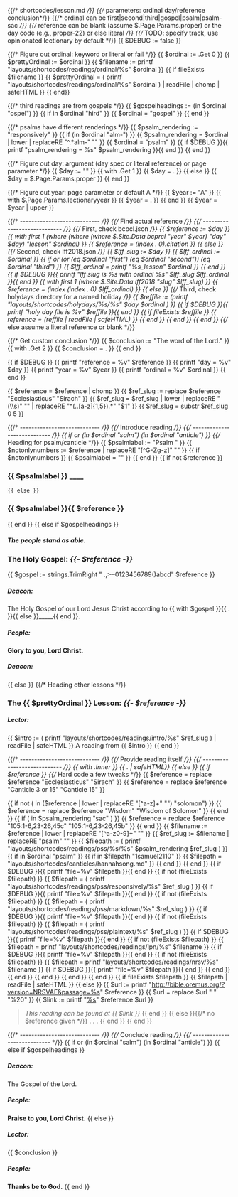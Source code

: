 {{/* shortcodes/lesson.md */}}
{{/* parameters: ordinal day/reference conclusion*/}}
{{/* ordinal can be first|second|third|gospel|psalm|psalm-sac */}}
{{/* reference can be blank (assume  $.Page.Params.proper) or the day code (e.g., proper-22) or else literal */}}
{{/* TODO: specify track, use opinionated lectionary by default */}}
{{ $DEBUG := false }}

{{/* Figure out ordinal: keyword or literal or fail */}}
{{ $ordinal := .Get 0 }}
{{ $prettyOrdinal := $ordinal }}
{{ $filename := printf "layouts/shortcodes/readings/ordinal/%s" $ordinal }}
{{ if fileExists $filename }}
    {{ $prettyOrdinal = ( printf "layouts/shortcodes/readings/ordinal/%s" $ordinal ) | readFile | chomp | safeHTML }}
{{ end}}

{{/* third readings are from gospels */}}
{{ $gospelheadings := (in $ordinal "ospel") }}
{{ if in $ordinal "hird" }}
  {{ $ordinal = "gospel" }}
{{ end }}

{{/* psalms have different renderings */}}
{{ $psalm_rendering := "responsively" }}
{{ if (in $ordinal "alm-") }}
    {{ $psalm_rendering = $ordinal | lower | replaceRE "^.*alm-" "" }}
    {{ $ordinal = "psalm" }}
    {{ if $DEBUG }}{{ printf "psalm_rendering = %s" $psalm_rendering }}{{ end }}
{{ end }}

{{/* Figure out day: argument (day spec or literal reference) or page parameter */}}
{{ $day := "" }}
{{ with .Get 1 }}
  {{ $day = . }}
{{ else }}
  {{ $day = $.Page.Params.proper }}
{{ end }}

{{/* Figure out year: page parameter or default A */}}
{{ $year := "A" }}
{{ with $.Page.Params.lectionaryyear }}
    {{ $year = . }}
{{ end }}
{{ $year = $year | upper }}

{{/* ---------------------------- */}}
{{/* Find actual reference */}}
{{/* ---------------------------- */}}
{{/* First, check bcpcl.json */}}
{{ $reference := $day }}
{{  with first 1 (where (where (where $.Site.Data.bcprcl "year" $year) "day" $day) "lesson" $ordinal) }}
	{{ $reference = (index . 0).citation }}
{{ else }}
{{/* Second, check lff2018.json */}}
{{ $lff_slug := $day }}
{{ $lff_ordinal := $ordinal }}
{{ if or (or (eq $ordinal "first") (eq $ordinal "second")) (eq $ordinal "third") }}
  {{ $lff_ordinal = printf "%s_lesson" $ordinal }}
{{ end }}
{{ if $DEBUG }}{{ printf "lff slug is %s with ordinal %s" $lff_slug $lff_ordinal }}{{ end }}
{{  with first 1 (where $.Site.Data.lff2018 "slug" $lff_slug) }}
    {{ $reference = (index (index . 0) $lff_ordinal) }}
{{ else }}
{{/* Third, check holydays directory for a named holiday */}}
{{ $reffile := (printf "layouts/shortcodes/holydays/%s/%s" $day $ordinal ) }}
{{ if $DEBUG }}{{ printf "holy day file is %v" $reffile }}{{ end }}
{{ if fileExists $reffile }}
	{{ $reference = ($reffile | readFile | safeHTML) }}
{{ end }}
{{ end }}
{{ end }}
{{/* else assume a literal reference or blank */}}

{{/* Get custom conclusion */}}
{{ $conclusion := "The word of the Lord." }}
{{ with .Get 2 }}
  {{ $conclusion = . }}
{{ end }}

{{ if $DEBUG }}
	{{ printf "reference = %v" $reference }}
	{{ printf "day = %v" $day }}
	{{ printf "year = %v" $year }}
	{{ printf "ordinal = %v" $ordinal }}
{{ end }}

{{ $reference = $reference | chomp }}
{{ $ref_slug := replace $reference "Ecclesiasticus" "Sirach" }}
{{ $ref_slug = $ref_slug | lower | replaceRE "(\\s)" "" | replaceRE "^(..[a-z]{1,5}).*"  "$1" }}
{{ $ref_slug = substr $ref_slug 0 5 }}


{{/* ---------------------------- */}}
{{/* Introduce reading */}}
{{/* ---------------------------- */}}
{{ if or (in $ordinal "salm") (in $ordinal "anticle") }}
{{/* Heading for psalm/canticle */}}
{{ $psalmlabel := "Psalm " }}
{{ $notonlynumbers := $reference | replaceRE "[^G-Zg-z]" "" }}
{{ if $notonlynumbers }}
  {{ $psalmlabel = "" }}
{{ end }}
{{ if not $reference }}
### {{ $psalmlabel }} ____
    {{ else }}
### {{ $psalmlabel }}{{ $reference }}
{{ end }}
{{ else if $gospelheadings }}
##### The people stand as able.
### The Holy Gospel: _{{- $reference -}}_

{{ $gospel :=  strings.TrimRight " .,:-–0123456789()abcd" $reference }}
##### Deacon:
The Holy Gospel of our Lord Jesus Christ according to {{ with $gospel }}{{ . }}{{ else }}_____{{ end }}.

##### **People:**
**Glory to you, Lord Christ.**

##### Deacon:
{{ else }}
{{/* Heading other lessons */}}
### The {{ $prettyOrdinal }} Lesson: _{{- $reference -}}_
##### Lector:
{{ $intro := ( printf "layouts/shortcodes/readings/intro/%s" $ref_slug ) | readFile | safeHTML }}
A reading from {{ $intro }}
{{ end }}

{{/* ---------------------------- */}}
{{/* Provide reading itself */}}
{{/* ---------------------------- */}}
{{ with .Inner }}
   {{ . | safeHTML}}
{{ else }}
{{ if $reference }}
   {{/* Hard code a few tweaks */}}
   {{ $reference = replace $reference "Ecclesiasticus" "Sirach" }}
   {{ $reference = replace $reference "Canticle 3 or 15" "Canticle 15" }}

   {{ if not ( in ($reference | lower | replaceRE "[^a-z]+" "") "solomon") }}
      {{ $reference = replace $reference "Wisdom" "Wisdom of Solomon" }}
   {{ end }}
   {{ if ( in $psalm_rendering "sac" ) }}
      {{ $reference = replace $reference "105:1-6,23-26,45c" "105:1-6,23-26,45b" }}
   {{ end }}
   {{ $filename := $reference | lower | replaceRE "[^a-z0-9]+" "" }}
   {{ $ref_slug := $filename | replaceRE "psalm" "" }}
   {{ $filepath := ( printf "layouts/shortcodes/readings/pss/%s/%s" $psalm_rendering $ref_slug ) }}
   {{ if in $ordinal "psalm" }}
      {{ if in $filepath "1samuel2110" }}
         {{ $filepath = "layouts/shortcodes/canticles/hannahsong.md" }}
      {{ end }}
   {{ end }}
   {{ if $DEBUG }}{{ printf "file=%v" $filepath }}{{ end }}
   {{ if not (fileExists $filepath) }}
        {{ $filepath = ( printf "layouts/shortcodes/readings/pss/responsively/%s" $ref_slug ) }}
        {{ if $DEBUG }}{{ printf "file=%v" $filepath }}{{ end }}
        {{ if not (fileExists $filepath) }}
            {{ $filepath = ( printf "layouts/shortcodes/readings/pss/markdown/%s" $ref_slug ) }}
            {{ if $DEBUG }}{{ printf "file=%v" $filepath }}{{ end }}
            {{ if not (fileExists $filepath) }}
                {{ $filepath = ( printf "layouts/shortcodes/readings/pss/plaintext/%s" $ref_slug ) }}
                {{ if $DEBUG }}{{ printf "file=%v" $filepath }}{{ end }}
                {{ if not (fileExists $filepath) }}
                      {{ $filepath = printf "layouts/shortcodes/readings/lpn/%s" $filename }}
                      {{ if $DEBUG }}{{ printf "file=%v" $filepath }}{{ end }}
                      {{ if not (fileExists $filepath) }}
                            {{ $filepath = printf "layouts/shortcodes/readings/nrsv/%s" $filename }}
                            {{ if $DEBUG }}{{ printf "file=%v" $filepath }}{{ end }}
                      {{ end }}
                {{ end }}
            {{ end }}
        {{ end }}
    {{ end }}
    {{ if fileExists $filepath }}
{{ $filepath | readFile | safeHTML  }}
    {{ else }}
       {{ $url := printf "http://bible.oremus.org/?version=NRSVAE&passage=%s" $reference }}
       {{ $url = replace $url " " "%20" }}
       {{ $link := printf "[%s](%s)" $reference $url }}
> _This reading can be found at {{ $link }}_
     {{ end }}
{{ else }}{{/* no $reference given */}}
> . . .
{{ end }}
{{ end }}

{{/* ---------------------------- */}}
{{/* Conclude reading  */}}
{{/* ---------------------------- */}}
{{ if or (in $ordinal "salm") (in $ordinal "anticle") }}
{{ else if $gospelheadings }}
##### Deacon:
The Gospel of the Lord.

##### **People:**
**Praise to you, Lord Christ.**
{{ else }}
##### Lector:
{{ $conclusion }}

##### **People:**
**Thanks be to God.**
{{ end }}
